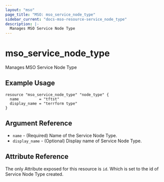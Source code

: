 ```yaml
---
layout: "mso"
page_title: "MSO: mso_service_node_type"
sidebar_current: "docs-mso-resource-service_node_type"
description: |-
  Manages MSO Service Node Type
---
```


# mso_service_node_type #

Manages MSO Service Node Type

## Example Usage ##

```hcl
resource "mso_service_node_type" "node_type" {
  name         = "tftst"
  display_name = "terrform type"
}

```

## Argument Reference ##

* `name` - (Required) Name of the Service Node Type.
* `display_name` - (Optional) Display name of Service Node Type.

## Attribute Reference ##

The only Attribute exposed for this resource is `id`. Which is set to the id of Service Node Type created.
